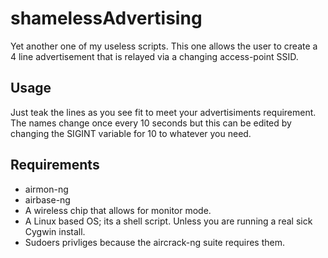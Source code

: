 # shamelessAdvertising
Yet another one of my useless scripts.
This one allows the user to create a 4 line advertisement that is relayed via a changing access-point SSID.

## Usage
Just teak the lines as you see fit to meet your advertisiments requirement.
The names change once every 10 seconds but this can be edited by changing the SIGINT variable for 10 to whatever you need.

## Requirements
* airmon-ng
* airbase-ng
* A wireless chip that allows for monitor mode.
* A Linux based OS; its a shell script. Unless you are running a real sick Cygwin install.
* Sudoers privliges because the aircrack-ng suite requires them.
